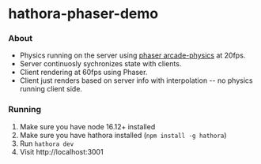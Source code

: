 # hathora-phaser-demo

### About
- Physics running on the server using [phaser arcade-physics](https://github.com/yandeu/arcade-physics) at 20fps.
- Server continuosly sychronizes state with clients.
- Client rendering at 60fps using Phaser.
- Client just renders based on server info with interpolation -- no physics running client side.


### Running
1. Make sure you have node 16.12+ installed
2. Make sure you have hathora installed (`npm install -g hathora`)
3. Run `hathora dev`
4. Visit http://localhost:3001
